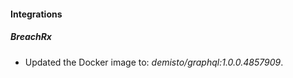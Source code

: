 
#### Integrations

##### BreachRx

- Updated the Docker image to: *demisto/graphql:1.0.0.4857909*.

